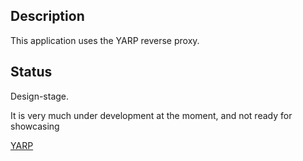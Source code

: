﻿## Description

This application uses the YARP reverse proxy.

## Status

Design-stage.

It is very much under development at the moment, and not ready for showcasing

[YARP](https://microsoft.github.io/reverse-proxy/articles/getting-started.html)
